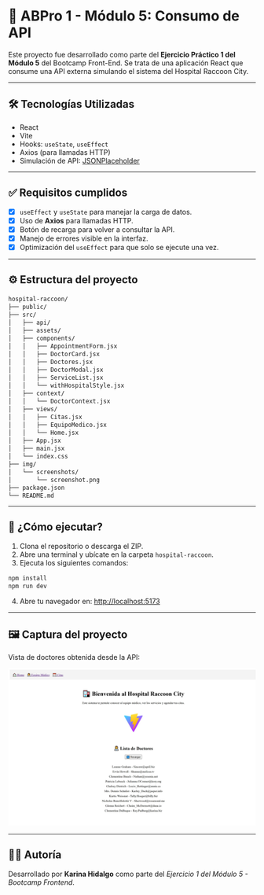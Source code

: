 # 🧪 ABPro 1 - Módulo 5: Consumo de API

Este proyecto fue desarrollado como parte del **Ejercicio Práctico 1 del Módulo 5** del Bootcamp Front-End. Se trata de una aplicación React que consume una API externa simulando el sistema del Hospital Raccoon City.

---

## 🛠️ Tecnologías Utilizadas

- React
- Vite
- Hooks: `useState`, `useEffect`
- Axios (para llamadas HTTP)
- Simulación de API: [JSONPlaceholder](https://jsonplaceholder.typicode.com/users)

---

## ✅ Requisitos cumplidos

- [x] `useEffect` y `useState` para manejar la carga de datos.
- [x] Uso de **Axios** para llamadas HTTP.
- [x] Botón de recarga para volver a consultar la API.
- [x] Manejo de errores visible en la interfaz.
- [x] Optimización del `useEffect` para que solo se ejecute una vez.

---

## ⚙️ Estructura del proyecto

```
hospital-raccoon/
├── public/
├── src/
│   ├── api/
│   ├── assets/
│   ├── components/
│   │   ├── AppointmentForm.jsx
│   │   ├── DoctorCard.jsx
│   │   ├── Doctores.jsx
│   │   ├── DoctorModal.jsx
│   │   ├── ServiceList.jsx
│   │   └── withHospitalStyle.jsx
│   ├── context/
│   │   └── DoctorContext.jsx
│   ├── views/
│   │   ├── Citas.jsx
│   │   ├── EquipoMedico.jsx
│   │   └── Home.jsx
│   ├── App.jsx
│   ├── main.jsx
│   └── index.css
├── img/
│   └── screenshots/
│       └── screenshot.png
├── package.json
└── README.md
```

---

## 🚀 ¿Cómo ejecutar?

1. Clona el repositorio o descarga el ZIP.
2. Abre una terminal y ubícate en la carpeta `hospital-raccoon`.
3. Ejecuta los siguientes comandos:

```bash
npm install
npm run dev
```

4. Abre tu navegador en: [http://localhost:5173](http://localhost:5173)

---

## 🖼️ Captura del proyecto

Vista de doctores obtenida desde la API:

![Screenshot](./img/screenshots/screenshot.jpeg)

---

## 👩‍💻 Autoría

Desarrollado por **Karina Hidalgo** como parte del *Ejercicio 1 del Módulo 5 - Bootcamp Frontend*.
